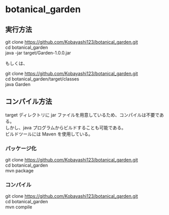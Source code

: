 # botanical_garden

## 実行方法

git clone https://github.com/Kobayashi123/botanical_garden.git<br>
cd botanical_garden<br>
java -jar target/Garden-1.0.0.jar<br>

もしくは、

git clone https://github.com/Kobayashi123/botanical_garden.git<br>
cd botanical_garden/target/classes<br>
java Garden<br>

## コンパイル方法

target ディレクトリに jar ファイルを用意しているため、コンパイルは不要である。<br>
しかし、java プログラムからビルドすることも可能である。<br>
ビルドツールには Maven を使用している。<br>

### パッケージ化

git clone https://github.com/Kobayashi123/botanical_garden.git<br>
cd botanical_garden<br>
mvn package<br>

### コンパイル

git clone https://github.com/Kobayashi123/botanical_garden.git<br>
cd botanical_garden<br>
mvn compile<br>
